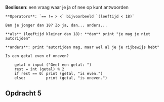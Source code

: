 

**Beslissen**: een vraag waar je ja of nee op kunt antwoorden

    **Operators**: `== != > <` bijvoorbeeld `(leeftijd < 18)`

    Ben je jonger dan 18? Zo ja, dan... anders...

    **als** (leeftijd kleiner dan 18): **dan** print "je mag je niet autorijden"

    **anders**: print "autorijden mag, maar wel al je je rijbewijs hebt"

    Is een getal even of oneven?
```
    getal = input ("Geef een getal: ")
    rest = int (getal) % 2
    if rest == 0: print (getal, "is even.")
    else:         print (getal, "is oneven.")
```

## Opdracht 5
